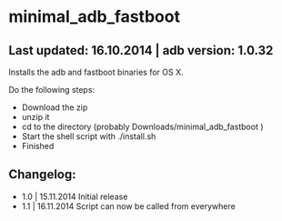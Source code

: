 minimal_adb_fastboot
====================

Last updated: 16.10.2014 | adb version: 1.0.32
------------------------
Installs the adb and fastboot binaries for OS X.

Do the following steps:
- Download the zip
- unzip it
- cd to the directory (probably Downloads/minimal_adb_fastboot )
- Start the shell script with ./install.sh
- Finished


Changelog:
---------------
- 1.0 | 15.11.2014 Initial release
- 1.1 | 16.11.2014 Script can now be called from everywhere